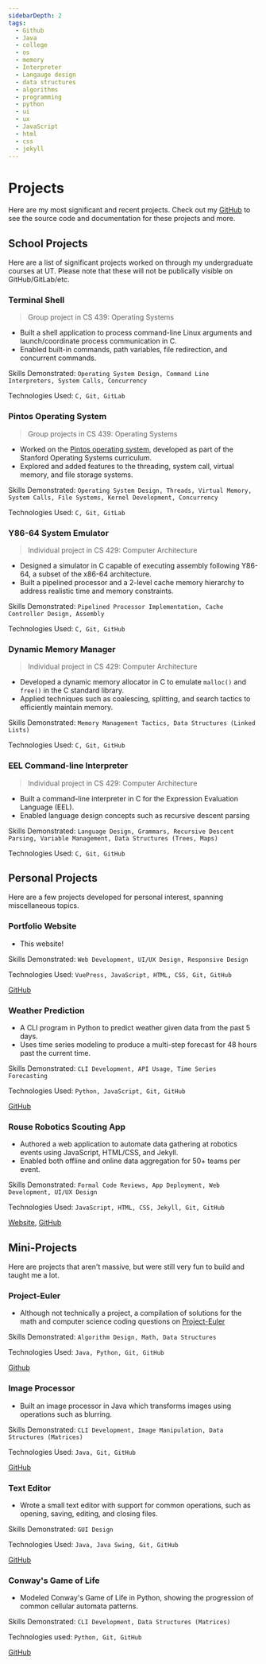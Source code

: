 ```yaml
---
sidebarDepth: 2
tags:
  - Github
  - Java
  - college
  - os
  - memory
  - Interpreter
  - Langauge design
  - data structures
  - algorithms
  - programming
  - python
  - ui
  - ux
  - JavaScript
  - html
  - css
  - jekyll
---
```

# Projects

Here are my most significant and recent projects. Check out my [GitHub](https://github.com/harishbommakanti) to see the source code and documentation for these projects and more.

## School Projects
Here are a list of significant projects worked on through my undergraduate courses at UT. Please note that these will not be publically visible on GitHub/GitLab/etc.

### Terminal Shell
> Group project in CS 439: Operating Systems
- Built a shell application to process command-line Linux arguments and launch/coordinate process communication in C.
- Enabled built-in commands, path variables, file redirection, and concurrent commands.

Skills Demonstrated: `Operating System Design, Command Line Interpreters, System Calls, Concurrency`

Technologies Used: `C, Git, GitLab`

### Pintos Operating System
> Group projects in CS 439: Operating Systems
- Worked on the [Pintos operating system](https://pintos-os.org/), developed as part of the Stanford Operating Systems curriculum.
- Explored and added features to the threading, system call, virtual memory, and file storage systems.

Skills Demonstrated: `Operating System Design, Threads, Virtual Memory, System Calls, File Systems, Kernel Development, Concurrency`

Technologies Used: `C, Git, GitLab`

### Y86-64 System Emulator
> Individual project in CS 429: Computer Architecture
- Designed a simulator in C capable of executing assembly following Y86-64, a subset of the x86-64 architecture.
- Built a pipelined processor and a 2-level cache memory hierarchy to address realistic time and memory constraints.

Skills Demonstrated: `Pipelined Processor Implementation, Cache Controller Design, Assembly`

Technologies Used: `C, Git, GitHub`

### Dynamic Memory Manager
> Individual project in CS 429: Computer Architecture
- Developed a dynamic memory allocator in C to emulate `malloc()` and `free()` in the C standard library.
- Applied techniques such as coalescing, splitting, and search tactics to efficiently maintain memory.

Skills Demonstrated: `Memory Management Tactics, Data Structures (Linked Lists)`

Technologies Used: `C, Git, GitHub`

### EEL Command-line Interpreter
> Individual project in CS 429: Computer Architecture
- Built a command-line interpreter in C for the Expression Evaluation Language (EEL).
- Enabled language design concepts such as recursive descent parsing

Skills Demonstrated: `Language Design, Grammars, Recursive Descent Parsing, Variable Management, Data Structures (Trees, Maps)`

Technologies Used: `C, Git, GitHub`

## Personal Projects
Here are a few projects developed for personal interest, spanning miscellaneous topics.

### Portfolio Website
- This website!

Skills Demonstrated: `Web Development, UI/UX Design, Responsive Design`

Technologies Used: `VuePress, JavaScript, HTML, CSS, Git, GitHub`

[GitHub](https://github.com/harishbommakanti/harishbommakanti.github.io/tree/build)

### Weather Prediction
- A CLI program in Python to predict weather given data from the past 5 days.
- Uses time series modeling to produce a multi-step forecast for 48 hours past the current time.

Skills Demonstrated: `CLI Development, API Usage, Time Series Forecasting`

Technologies Used: `Python, JavaScript, Git, GitHub`

[GitHub](https://github.com/harishbommakanti/Weather-Prediction)

### Rouse Robotics Scouting App
- Authored a web application to automate data gathering at robotics events using JavaScript, HTML/CSS, and Jekyll.
- Enabled both offline and online data aggregation for 50+ teams per event.

Skills Demonstrated: `Formal Code Reviews, App Deployment, Web Development, UI/UX Design`

Technologies Used: `JavaScript, HTML, CSS, Jekyll, Git, GitHub`

[Website](https://scouting.rouserobotics.com), [GitHub](https://github.com/Team6321/Scouting_App)

## Mini-Projects
Here are projects that aren't massive, but were still very fun to build and taught me a lot.

### Project-Euler
- Although not technically a project, a compilation of solutions for the math and computer science coding questions on [Project-Euler](https://projecteuler.net/)

Skills Demonstrated: `Algorithm Design, Math, Data Structures`

Technologies Used: `Java, Python, Git, GitHub`

[Github](https://github.com/harishbommakanti/Project-Euler)

### Image Processor
- Built an image processor in Java which transforms images using operations such as blurring.

Skills Demonstrated: `CLI Development, Image Manipulation, Data Structures (Matrices)`

Technologies Used: `Java, Git, GitHub`

[GitHub](https://github.com/harishbommakanti/image_processor)

### Text Editor
- Wrote a small text editor with support for common operations, such as opening, saving, editing, and closing files.

Skills Demonstrated: `GUI Design`

Technologies Used: `Java, Java Swing, Git, GitHub`

[GitHub](https://github.com/harishbommakanti/Text-Editor)

### Conway's Game of Life
- Modeled Conway's Game of Life in Python, showing the progression of common cellular automata patterns.

Skills Demonstrated: `CLI Development, Data Structures (Matrices)`

Technologies used: `Python, Git, GitHub`

[GitHub](https://github.com/harishbommakanti/Game-of-Life)